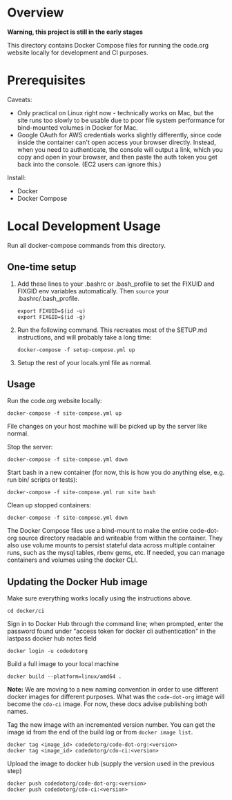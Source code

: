 # Overview

**Warning, this project is still in the early stages**

This directory contains Docker Compose files for running the code.org website locally for development and CI purposes.

# Prerequisites

Caveats:

- Only practical on Linux right now - technically works on Mac, but the site runs too slowly to be usable due to poor file system performance for bind-mounted volumes in Docker for Mac.
- Google OAuth for AWS credentials works slightly differently, since code inside the container can't open access your browser directly. Instead, when you need to authenticate, the console will output a link, which you copy and open in your browser, and then paste the auth token you get back into the console. (EC2 users can ignore this.)

Install:

- Docker
- Docker Compose

# Local Development Usage

Run all docker-compose commands from this directory.

## One-time setup

1. Add these lines to your .bashrc or .bash_profile to set the FIXUID and FIXGID env variables automatically. Then `source` your .bashrc/.bash_profile.
   ```
   export FIXUID=$(id -u)
   export FIXGID=$(id -g)
   ```
2. Run the following command. This recreates most of the SETUP.md instructions, and will probably take a long time:

   ```
   docker-compose -f setup-compose.yml up
   ```

3. Setup the rest of your locals.yml file as normal.

## Usage

Run the code.org website locally:

```
docker-compose -f site-compose.yml up
```

File changes on your host machine will be picked up by the server like normal.

Stop the server:

```
docker-compose -f site-compose.yml down
```

Start bash in a new container (for now, this is how you do anything else, e.g. run bin/ scripts or tests):

```
docker-compose -f site-compose.yml run site bash
```

Clean up stopped containers:

```
docker-compose -f site-compose.yml down
```

The Docker Compose files use a bind-mount to make the entire code-dot-org source directory readable and writeable from within the container. They also use volume mounts to persist stateful data across multiple container runs, such as the mysql tables, rbenv gems, etc. If needed, you can manage containers and volumes using the docker CLI.

## Updating the Docker Hub image

Make sure everything works locally using the instructions above.

```
cd docker/ci
```

Sign in to Docker Hub through the command line; when prompted, enter the password found under "access token for docker cli authentication" in the lastpass docker hub notes field

```
docker login -u codedotorg
```

Build a full image to your local machine

```
docker build --platform=linux/amd64 .
```

**Note:** We are moving to a new naming convention in order to use different docker images for different purposes. What was the `code-dot-org` image will become the `cdo-ci` image. For now, these docs advise publishing both names.

Tag the new image with an incremented version number. You can get the image id from the end of the build log or from `docker image list`.

```
docker tag <image_id> codedotorg/code-dot-org:<version>
docker tag <image_id> codedotorg/cdo-ci:<version>
```

Upload the image to docker hub (supply the version used in the previous step)

```
docker push codedotorg/code-dot-org:<version>
docker push codedotorg/cdo-ci:<version>
```
